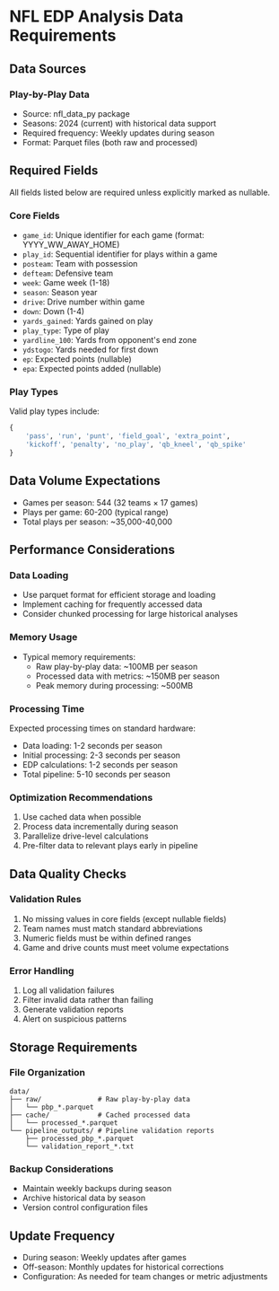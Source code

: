 # NFL EDP Analysis Data Requirements

## Data Sources

### Play-by-Play Data
- Source: nfl_data_py package
- Seasons: 2024 (current) with historical data support
- Required frequency: Weekly updates during season
- Format: Parquet files (both raw and processed)

## Required Fields
All fields listed below are required unless explicitly marked as nullable.

### Core Fields
- `game_id`: Unique identifier for each game (format: YYYY_WW_AWAY_HOME)
- `play_id`: Sequential identifier for plays within a game
- `posteam`: Team with possession
- `defteam`: Defensive team
- `week`: Game week (1-18)
- `season`: Season year
- `drive`: Drive number within game
- `down`: Down (1-4)
- `yards_gained`: Yards gained on play
- `play_type`: Type of play
- `yardline_100`: Yards from opponent's end zone
- `ydstogo`: Yards needed for first down
- `ep`: Expected points (nullable)
- `epa`: Expected points added (nullable)

### Play Types
Valid play types include:
```python
{
    'pass', 'run', 'punt', 'field_goal', 'extra_point',
    'kickoff', 'penalty', 'no_play', 'qb_kneel', 'qb_spike'
}
```

## Data Volume Expectations
- Games per season: 544 (32 teams × 17 games)
- Plays per game: 60-200 (typical range)
- Total plays per season: ~35,000-40,000

## Performance Considerations

### Data Loading
- Use parquet format for efficient storage and loading
- Implement caching for frequently accessed data
- Consider chunked processing for large historical analyses

### Memory Usage
- Typical memory requirements:
  - Raw play-by-play data: ~100MB per season
  - Processed data with metrics: ~150MB per season
  - Peak memory during processing: ~500MB

### Processing Time
Expected processing times on standard hardware:
- Data loading: 1-2 seconds per season
- Initial processing: 2-3 seconds per season
- EDP calculations: 1-2 seconds per season
- Total pipeline: 5-10 seconds per season

### Optimization Recommendations
1. Use cached data when possible
2. Process data incrementally during season
3. Parallelize drive-level calculations
4. Pre-filter data to relevant plays early in pipeline

## Data Quality Checks

### Validation Rules
1. No missing values in core fields (except nullable fields)
2. Team names must match standard abbreviations
3. Numeric fields must be within defined ranges
4. Game and drive counts must meet volume expectations

### Error Handling
1. Log all validation failures
2. Filter invalid data rather than failing
3. Generate validation reports
4. Alert on suspicious patterns

## Storage Requirements

### File Organization
```
data/
├── raw/              # Raw play-by-play data
│   └── pbp_*.parquet
├── cache/            # Cached processed data
│   └── processed_*.parquet
└── pipeline_outputs/ # Pipeline validation reports
    ├── processed_pbp_*.parquet
    └── validation_report_*.txt
```

### Backup Considerations
- Maintain weekly backups during season
- Archive historical data by season
- Version control configuration files

## Update Frequency
- During season: Weekly updates after games
- Off-season: Monthly updates for historical corrections
- Configuration: As needed for team changes or metric adjustments 